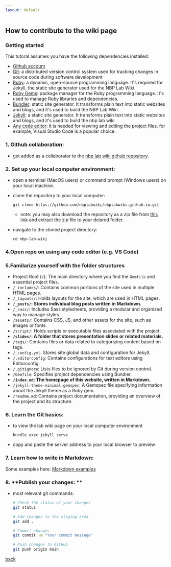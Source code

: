 ```yaml
---
layout: default
---
```


## How to contribute to the wiki page

### Getting started

This tutoral assumes you have the following dependencies installed:

* [Github account](https://github.com/)
* [Git](https://git-scm.com/): a distributed version control system used for tracking changes in source code during software development
* [Ruby](https://www.ruby-lang.org/en/): a dynamic, open-source programming language. It's required for Jekyll, the static site generator used for the NBP Lab Wiki.
* [Ruby Gems](https://rubygems.org/): package manager for the Ruby programming language. It's used to manage Ruby libraries and dependencies.
* [Bundler](https://bundler.io/): static site generator. It transforms plain text into static websites and blogs, and it's used to build the NBP Lab Wiki.
* [Jekyll](https://jekyllrb.com/): a static site generator. It transforms plain text into static websites and blogs, and it's used to build the nbp lab wiki
* [Any code editor](https://code.visualstudio.com/): it is needed for viewing and editing the project files. for example, Visual Studio Code is a popular choice.

### 1. **Github collaboration:**
- get added as a collaborator to the [nbp lab wiki github repository](https://github.com/nbplabwiki/nbplabwiki.github.io).

### 2. **Set up your local computer environment:**

- open a terminal (MacOS users) or command prompt (Windows users) on your local machine.
- clone the repository to your local computer:
   ```
   git clone https://github.com/nbplabwiki/nbplabwiki.github.io.git
   ```
   - note: you may also download the repository as a zip file from [this link](https://github.com/nbplabwiki/nbplabwiki.github.io/) and extract the zip file to your deisred folder.

- navigate to the cloned project directory:
   ```
   cd nbp-lab-wiki
   ```
### 4.**Open repo on using any code editor (e.g. VS Code)** 

### 5.**Familarize yourself with the folder structures**

* Project Root (`/`): The main directory where you find the `Gemfile` and essential project files.
* `/_includes/`: Contains common portions of the site used in multiple HTML pages.
* `/_layouts/`: Holds layouts for the site, which are used in HTML pages.
* **`/_posts/`: Stores individual blog posts written in Markdown.**
* `/_sass/`: Includes Sass stylesheets, providing a modular and organized way to manage styles.
* `/assets/`: Contains CSS, JS, and other assets for the site, such as images or fonts.
* `/script/`: Holds scripts or executable files associated with the project.
* **`/slides/`: A folder that stores presentation slides or related materials.**
* `/tags/`: Contains files or data related to categorizing content based on tags.
* `/_config.yml`: Stores site global data and configuration for Jekyll.
* `/.editorconfig`: Contains configurations for text editors using Editorconfig.
* `/.gitignore`: Lists files to be ignored by Git during version control.
* `/Gemfile`: Specifies project dependencies using Bundler.
* **`/index.md`: The homepage of this website, written in Markdown.**
* `/jekyll-theme-minimal.gemspec`: A Gemspec file specifying information about the Jekyll theme as a Ruby gem.
* `/readme.md`: Contains project documentation, providing an overview of the project and its structure.

### 6. **Learn the Git basics:**
- to view the lab wiki page on your local computer environment
   ```
   bundle exec jekyll serve
   ```
- copy and paste the server address to your local browser to preview

### 7. **Learn how to write in Markdown:**

Some examples here: [Markdown examples](/markdown-examples)

### 8. **Publish your changes: **
- most relevant git commands:   
   ```bash
   # Check the status of your changes
   git status

   # Add changes to the staging area
   git add .

   # Commit changes
   git commit -m "Your commit message"

   # Push changes to GitHub
   git push origin main
   ```
[back](/)